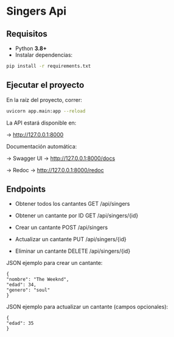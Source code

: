 # Singers Api

## Requisitos

- Python **3.8+**
- Instalar dependencias:

```bash
pip install -r requirements.txt
```

## Ejecutar el proyecto

En la raíz del proyecto, correr:

```bash
uvicorn app.main:app --reload
```

La API estará disponible en:

-> http://127.0.0.1:8000

Documentación automática:

-> Swagger UI → http://127.0.0.1:8000/docs

-> Redoc → http://127.0.0.1:8000/redoc

## Endpoints

- Obtener todos los cantantes
GET /api/singers

- Obtener un cantante por ID
GET /api/singers/{id}

- Crear un cantante
POST /api/singers

- Actualizar un cantante PUT /api/singers/{id}

- Eliminar un cantante DELETE /api/singers/{id}

JSON ejemplo para crear un cantante:

```
{
"nombre": "The Weeknd",
"edad": 34,
"genero": "soul"
}
```

JSON ejemplo para actualizar un cantante (campos opcionales):

```
{
"edad": 35
}
```



